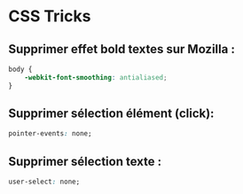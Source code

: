 # CSS Tricks

## Supprimer effet bold textes **sur Mozilla** :
```css
body {
    -webkit-font-smoothing: antialiased;
}
```

## Supprimer sélection élément (click):
```css
pointer-events: none;
```

## Supprimer sélection texte :
```css
user-select: none;
```